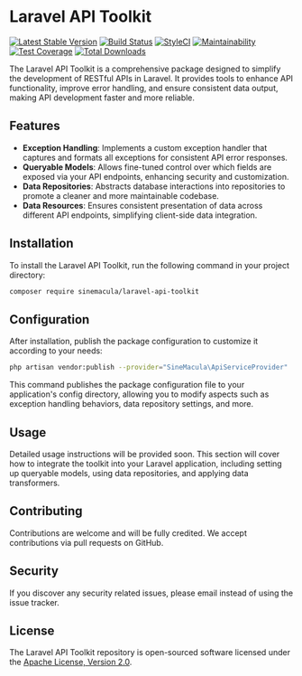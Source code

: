 # Laravel API Toolkit

[![Latest Stable Version](https://img.shields.io/packagist/v/sinemacula/laravel-api-toolkit.svg)](https://packagist.org/packages/sinemacula/laravel-api-toolkit)
[![Build Status](https://github.com/sinemacula/laravel-api-toolkit/actions/workflows/tests.yml/badge.svg?branch=master)](https://github.com/sinemacula/laravel-api-toolkit/actions/workflows/tests.yml)
[![StyleCI](https://github.styleci.io/repos/787362267/shield?style=flat&branch=master)](https://github.styleci.io/repos/787362267)
[![Maintainability](https://api.codeclimate.com/v1/badges/f3221f27741afef43551/maintainability)](https://codeclimate.com/github/sinemacula/laravel-api-toolkit/maintainability)
[![Test Coverage](https://api.codeclimate.com/v1/badges/f3221f27741afef43551/test_coverage)](https://codeclimate.com/github/sinemacula/laravel-api-toolkit/test_coverage)
[![Total Downloads](https://img.shields.io/packagist/dt/sinemacula/laravel-api-toolkit.svg)](https://packagist.org/packages/sinemacula/laravel-api-toolkit)

The Laravel API Toolkit is a comprehensive package designed to simplify the development of RESTful APIs in Laravel. It
provides tools to enhance API functionality, improve error handling, and ensure consistent data output, making API
development faster and more reliable.

## Features

- **Exception Handling**: Implements a custom exception handler that captures and formats all exceptions for consistent
  API error responses.
- **Queryable Models**: Allows fine-tuned control over which fields are exposed via your API endpoints, enhancing
  security and customization.
- **Data Repositories**: Abstracts database interactions into repositories to promote a cleaner and more maintainable
  codebase.
- **Data Resources**: Ensures consistent presentation of data across different API endpoints, simplifying client-side
  data integration.

## Installation

To install the Laravel API Toolkit, run the following command in your project directory:

```bash
composer require sinemacula/laravel-api-toolkit
```

## Configuration

After installation, publish the package configuration to customize it according to your needs:

```bash
php artisan vendor:publish --provider="SineMacula\ApiServiceProvider"
```

This command publishes the package configuration file to your application's config directory, allowing you to modify
aspects such as exception handling behaviors, data repository settings, and more.

## Usage

Detailed usage instructions will be provided soon. This section will cover how to integrate the toolkit into your
Laravel application, including setting up queryable models, using data repositories, and applying data transformers.

## Contributing

Contributions are welcome and will be fully credited. We accept contributions via pull requests on GitHub.

## Security

If you discover any security related issues, please email instead of using the issue tracker.

## License

The Laravel API Toolkit repository is open-sourced software licensed under
the [Apache License, Version 2.0](https://www.apache.org/licenses/LICENSE-2.0).
